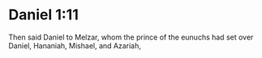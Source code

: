 # Daniel 1:11

Then said Daniel to Melzar, whom the prince of the eunuchs had set over Daniel, Hananiah, Mishael, and Azariah,
